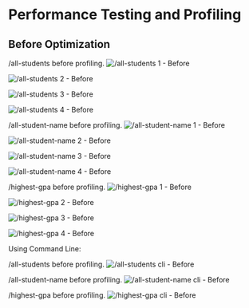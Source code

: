 # Performance Testing and Profiling

## Before Optimization

/all-students before profiling.
![/all-students 1 - Before](./images/before-1-1.jpg)

![/all-students 2 - Before](./images/before-1-2.jpg)

![/all-students 3 - Before](./images/before-1-3.jpg)

![/all-students 4 - Before](./images/before-1-4.jpg)

/all-student-name before profiling.
![/all-student-name 1 - Before](./images/before-2-1.jpg)

![/all-student-name 2 - Before](./images/before-2-2.jpg)

![/all-student-name 3 - Before](./images/before-2-3.jpg)

![/all-student-name 4 - Before](./images/before-2-4.jpg)

/highest-gpa before profiling.
![/highest-gpa 1 - Before](./images/before-3-1.jpg)

![/highest-gpa 2 - Before](./images/before-3-2.jpg)

![/highest-gpa 3 - Before](./images/before-3-3.jpg)

![/highest-gpa 4 - Before](./images/before-3-4.jpg)

Using Command Line:

/all-students before profiling.
![/all-students cli - Before](./images/before-cli-1.jpg)

/all-student-name before profiling.
![/all-student-name cli - Before](./images/before-cli-2.jpg)

/highest-gpa before profiling.
![/highest-gpa cli - Before](./images/before-cli-3.jpg)